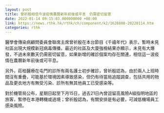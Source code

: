 ```yaml
---
layout: post
title: 曾祈殷相信今波疫情農曆新年前後或平息　仍需密切留意
date: 2022-01-14 09:15:03.000000000 +08:00
link: https://news.rthk.hk/rthk/ch/component/k2/1628808-20220114.htm
categories: rthk
---
```


醫學會傳染病顧問委員會聯席主席曾祈殷在本台節目《千禧年代》表示，暫時未見社區出現大規模新冠病毒傳播，最近的社區及大廈強檢結果亦顯示，未見有大爆發，不過未來數天仍需密切留意，如果新增的確診個案均存在關連，相信這一波疫情在農曆新年前後或可平息。

另外，莊柏醫療在屯門的診所有兩名護士初步確診，曾祈殷認為，由於兩人上班時間沒有重疊，可能基於環境因素導致感染，但仍有待當局追蹤調查，包括共用的物品及更衣地方有無受污染、診所有無其他員工已受感染等。

對於機管局公布，星期日起至下月15日，過去21日內曾逗留高風險A組指明地區的旅客，暫停在本港轉機或過境；曾祈殷認為，有關安排是有必要，可減低機場員工感染風險。
